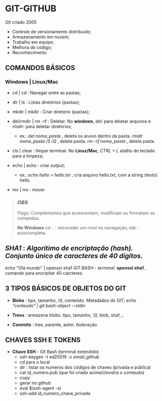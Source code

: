 # GIT-GITHUB

Git criado 2005

- Controle de versionamento distribuido;
- Armazenamento em nuvem;
- Trabalho em equipe;
- Melhora do código;
- Reconhecimento

## COMANDOS BÁSICOS 

### Windows  |  Linux/Mac

- cd | cd : Navegar entre as pastas;

- dir | ls : Listas diretórios (pastas);

- mkdir | mkdir : Criar diretório (pastas);

- del/rmdir | rm -rf : Deletar. No **windows**, *del*: para deletar arquivos e *rmdir*: para deletar diretórios;
    - ex.: *del nome_pasta* , deleta os aruivo dentro da pasta.
           *rmdir nome_pasta /S /Q* , deleta pasta.
           *rm -rf nome_pasta* , deleta pasta.

- cls | clear : limpar terminal. No **Linux/Mac**, *CTRL + L* atalho do teclado para a limpeza;

- echo | echo : criar output;
    - ex.: *echo hello > hello.txt* , cria arquivo hello.txt, com a string (texto) hello.

- mv | mv : mover

> ### ***OBS***
>
> *Flags*: Complementos que acrescentam, modificam ou formatam os comandos.
>
> **No Windows**
> *cd ..* : retroceder um nível na navegação;
> *tab* : autocompleta.


## ***SHA1*** : *Algoritimo de encriptação (hash). Conjunto único de caracteres de 40 dígitos.*
echo "Olá mundo" | openssl sha1
*GIT BASH - terminal: **openssl sha1*** , comando para encripitar 40 carcteres.

## 3 TIPOS BÁSICOS DE OBJETOS DO GIT

- **Blobs** : tipo, tamanho, \0, conteúdo. Metadados do GIT;
        *echo "conteudo" | git bash-object --stdin*

- **Trees** : armazena blobs. tipo, tamanho, \0, blob, sha1, <file>;

- **Commits** : tree, parente, autor. Auteração.

## CHAVES SSH E TOKENS

- **Chave SSH** - Git Bash (terminal extendido)
    - ssh-keygen -t ed25519 -c *email_github*
    - cd para o local
    - dir : listar os numeros dos códigos de chaves (privada e pública)
    - cat id_numero.pub (que foi criado acima)(mostra o conteudo)
    - copy
    - gerar no github
    - eval $(ssh-agent -s)
    - ssh-add id_numero_chave_privada